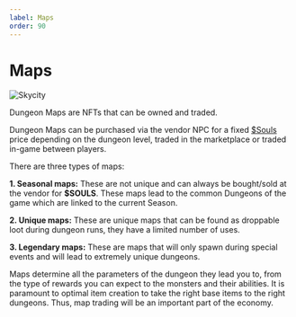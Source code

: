```yaml
---
label: Maps
order: 90
---
```

# Maps

![Skycity](https://user-images.githubusercontent.com/97962756/153312886-7033bbfb-6a18-40e7-a2b7-5c8b0a95d2c2.jpg)

Dungeon Maps are NFTs that can be owned and traded. 

Dungeon Maps can be purchased via the vendor NPC for a fixed [$Souls](https://atheosgame.github.io/tokenomics/soulstoken/) price depending on the dungeon level, traded in the marketplace or traded in-game between players.

There are three types of maps:

**1. Seasonal maps:** These are not unique and can always be bought/sold at the vendor for **$SOULS**. These maps lead to the common Dungeons of the game which are linked to the current Season. 

**2. Unique maps:** These are unique maps that can be found as droppable loot during dungeon runs, they have a limited number of uses.

**3. Legendary maps:** These are maps that will only spawn during special events and will lead to extremely unique dungeons.

Maps determine all the parameters of the dungeon they lead you to, from the type of rewards you can expect to the monsters and their abilities. It is paramount to optimal item creation to take the right base items to the right dungeons. Thus, map trading will be an important part of the economy.
